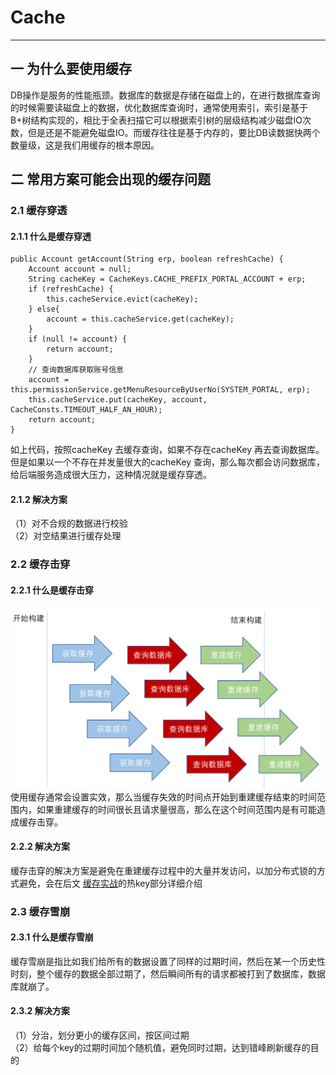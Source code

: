 # Cache
---
## 一 为什么要使用缓存
DB操作是服务的性能瓶颈。数据库的数据是存储在磁盘上的，在进行数据库查询的时候需要读磁盘上的数据，优化数据库查询时，通常使用索引，索引是基于B+树结构实现的，相比于全表扫描它可以根据索引树的层级结构减少磁盘IO次数，但是还是不能避免磁盘IO。而缓存往往是基于内存的，要比DB读数据快两个数量级，这是我们用缓存的根本原因。

## 二 常用方案可能会出现的缓存问题
### 2.1 缓存穿透
#### 2.1.1 什么是缓存穿透
    public Account getAccount(String erp, boolean refreshCache) {
        Account account = null;
        String cacheKey = CacheKeys.CACHE_PREFIX_PORTAL_ACCOUNT + erp;
        if (refreshCache) {
            this.cacheService.evict(cacheKey);
        } else{
            account = this.cacheService.get(cacheKey);
        }
        if (null != account) {
            return account;
        }
        // 查询数据库获取账号信息
        account =  this.permissionService.getMenuResourceByUserNo(SYSTEM_PORTAL, erp); 
        this.cacheService.put(cacheKey, account, CacheConsts.TIMEOUT_HALF_AN_HOUR);
        return account;
    }
    
如上代码，按照cacheKey 去缓存查询，如果不存在cacheKey 再去查询数据库。但是如果以一个不存在并发量很大的cacheKey 查询，那么每次都会访问数据库，给后端服务造成很大压力，这种情况就是缓存穿透。
#### 2.1.2 解决方案
（1）对不合规的数据进行校验<br>
（2）对空结果进行缓存处理

### 2.2 缓存击穿
#### 2.2.1 什么是缓存击穿
![cache](../../picture/cache/cacheBreakdown.png)
使用缓存通常会设置实效，那么当缓存失效的时间点开始到重建缓存结束的时间范围内，如果重建缓存的时间很长且请求量很高，那么在这个时间范围内是有可能造成缓存击穿。
#### 2.2.2 解决方案
缓存击穿的解决方案是避免在重建缓存过程中的大量并发访问，以加分布式锁的方式避免，会在后文 [缓存实战](/markdown/cache/cacheModel.md)的热key部分详细介绍

### 2.3 缓存雪崩
#### 2.3.1 什么是缓存雪崩
缓存雪崩是指比如我们给所有的数据设置了同样的过期时间，然后在某一个历史性时刻，整个缓存的数据全部过期了，然后瞬间所有的请求都被打到了数据库，数据库就崩了。
#### 2.3.2 解决方案
（1）分治，划分更小的缓存区间，按区间过期<br>
（2）给每个key的过期时间加个随机值，避免同时过期，达到错峰刷新缓存的目的
